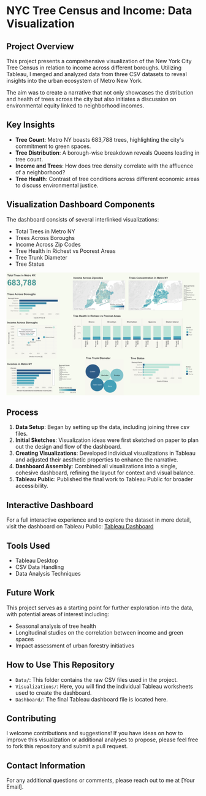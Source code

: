 # NYC Tree Census and Income: Data Visualization

## Project Overview
This project presents a comprehensive visualization of the New York City Tree Census in relation to income across different boroughs. Utilizing Tableau, I merged and analyzed data from three CSV datasets to reveal insights into the urban ecosystem of Metro New York. 

The aim was to create a narrative that not only showcases the distribution and health of trees across the city but also initiates a discussion on environmental equity linked to neighborhood incomes.

## Key Insights
- **Tree Count**: Metro NY boasts 683,788 trees, highlighting the city's commitment to green spaces.
- **Tree Distribution**: A borough-wise breakdown reveals Queens leading in tree count.
- **Income and Trees**: How does tree density correlate with the affluence of a neighborhood?
- **Tree Health**: Contrast of tree conditions across different economic areas to discuss environmental justice.

## Visualization Dashboard Components
The dashboard consists of several interlinked visualizations:
- Total Trees in Metro NY
- Trees Across Boroughs
- Income Across Zip Codes
- Tree Health in Richest vs Poorest Areas
- Tree Trunk Diameter
- Tree Status

![NYC Tree Census and Income Dashboard](Tableau_Dashboard%20.png)


## Process
1. **Data Setup**: Began by setting up the data, including joining three csv files.
2. **Initial Sketches**: Visualization ideas were first sketched on paper to plan out the design and flow of the dashboard.
3. **Creating Visualizations**: Developed individual visualizations in Tableau and adjusted their aesthetic properties to enhance the narrative.
4. **Dashboard Assembly**: Combined all visualizations into a single, cohesive dashboard, refining the layout for context and visual balance.
5. **Tableau Public**: Published the final work to Tableau Public for broader accessibility.

## Interactive Dashboard
For a full interactive experience and to explore the dataset in more detail, visit the dashboard on Tableau Public:
[Tableau Dashboard](https://lnkd.in/egpRmTgX)

## Tools Used
- Tableau Desktop
- CSV Data Handling
- Data Analysis Techniques

## Future Work
This project serves as a starting point for further exploration into the data, with potential areas of interest including:
- Seasonal analysis of tree health
- Longitudinal studies on the correlation between income and green spaces
- Impact assessment of urban forestry initiatives

## How to Use This Repository
- `Data/`: This folder contains the raw CSV files used in the project.
- `Visualizations/`: Here, you will find the individual Tableau worksheets used to create the dashboard.
- `Dashboard/`: The final Tableau dashboard file is located here.

## Contributing
I welcome contributions and suggestions! If you have ideas on how to improve this visualization or additional analyses to propose, please feel free to fork this repository and submit a pull request.

## Contact Information
For any additional questions or comments, please reach out to me at [Your Email].


